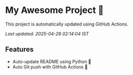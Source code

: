 # My Awesome Project 🚀

This project is automatically updated using GitHub Actions.

_Last updated: 2025-04-28 02:14:04 IST_

## Features
- Auto-update README using Python 🐍
- Auto Git push with GitHub Actions 🤖
